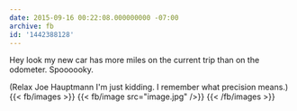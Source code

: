 ```yaml
---
date: 2015-09-16 00:22:08.000000000 -07:00
archive: fb
id: '1442388128'
---
```


Hey look my new car has more miles on the current trip than on the odometer. Spoooooky. 

(Relax Joe Hauptmann I'm just kidding. I remember what precision means.)
{{< fb/images >}}
{{< fb/image src="image.jpg" />}}
{{< /fb/images >}}
